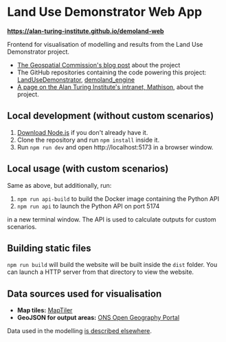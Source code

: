 # Land Use Demonstrator Web App

**https://alan-turing-institute.github.io/demoland-web**

Frontend for visualisation of modelling and results from the Land Use Demonstrator project.

- [The Geospatial Commission's blog post](https://www.landusedialogues.gov.uk/2023/03/13/using-spatial-data-science-to-deliver-more-from-the-same-land/) about the project
- The GitHub repositories containing the code powering this project: [LandUseDemonstrator](https://github.com/ciupava/LandUseDemonstrator), [demoland_engine](https://github.com/martinfleis/demoland_engine)
- [A page on the Alan Turing Institute's intranet, Mathison](https://mathison.turing.ac.uk/page/2864), about the project.

## Local development (without custom scenarios)

1. [Download Node.js](https://nodejs.org/en/download) if you don't already have it.
2. Clone the repository and run `npm install` inside it.
3. Run `npm run dev` and open http://localhost:5173 in a browser window.

## Local usage (with custom scenarios)

Same as above, but additionally, run:

1. `npm run api-build` to build the Docker image containing the Python API
2. `npm run api` to launch the Python API on port 5174

in a new terminal window.
The API is used to calculate outputs for custom scenarios.

## Building static files

`npm run build` will build the website will be built inside the `dist` folder.
You can launch a HTTP server from that directory to view the website.

## Data sources used for visualisation

- **Map tiles:** [MapTiler](https://cloud.maptiler.com/maps/)
- **GeoJSON for output areas:** [ONS Open Geography Portal](https://geoportal.statistics.gov.uk/datasets/ons::output-areas-dec-2011-boundaries-ew-bgc/about)

Data used in the modelling [is described elsewhere](https://ciupava.github.io/LandUseDemonstrator/data_sources.html).
